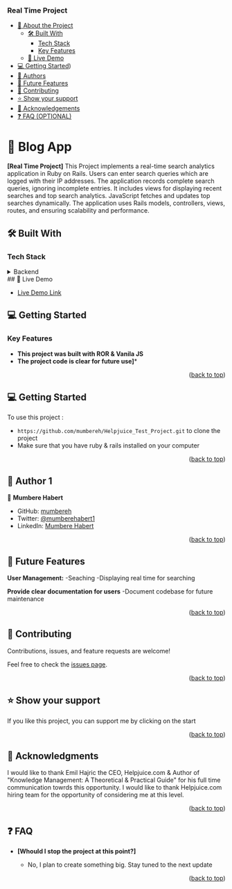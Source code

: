   <h3>Real Time Project</h3>





- [📖 About the Project](#about-project)
  - [🛠 Built With](#built-with)
    - [Tech Stack](#tech-stack)
    - [Key Features](#key-features)
  - [🚀 Live Demo](#live-demo)
- [💻 Getting Started](#getting-started))
- [👥 Authors](#authors)
- [🔭 Future Features](#future-features)
- [🤝 Contributing](#contributing)
- [⭐️ Show your support](#support)
- [🙏 Acknowledgements](#acknowledgements)
- [❓ FAQ (OPTIONAL)](#faq)

# 📖 Blog App <a name="about-project"></a>

**[Real Time Project]** This Project implements a real-time search analytics application in Ruby on Rails. Users can enter search queries which are logged with their IP addresses. The application records complete search queries, ignoring incomplete entries. It includes views for displaying recent searches and top search analytics. JavaScript fetches and updates top searches dynamically. The application uses Rails models, controllers, views, routes, and ensuring scalability and performance.

## 🛠 Built With <a name="built-with"></a>

### Tech Stack <a name="tech-stack"></a>

<details>
<summary>Backend</summary>
  <ul>
    <li><a href="https://www.ruby-lang.org/en/">Ruby</a></li>
    <li><a href="https://vanilla.js.org/">Vanila JS</a></li>
  </ul>
</details>
## 🚀 Live Demo <a name="live-demo"></a>

- [Live Demo Link](https://app-4n8a.onrender.com/)

## 💻 Getting Started <a name="getting-started"></a>

 

### Key Features <a name="key-features"></a>

- **This project was built with ROR & Vanila JS**
- **The project code is clear for future use]***

<p align="right">(<a href="#readme-top">back to top</a>)</p>

## 💻 Getting Started <a name="getting-started"></a>

To use this project : 
- `https://github.com/mumbereh/Helpjuice_Test_Project.git` to clone the project
- Make sure that you have ruby & rails  installed on your computer


<p align="right">(<a href="#readme-top">back to top</a>)</p>

## 👥 Author 1<a name="authors"></a>

👤 **Mumbere Habert**
- GitHub: [mumbereh](https://github.com/mumbereh)
- Twitter: [@mumberehabert1](https://twitter.com/mumberehabert1)
- LinkedIn: [Mumbere Habert](www.linkedin.com/in/mumbere)

<p align="right">(<a href="#readme-top">back to top</a>)</p>

## 🔭 Future Features <a name="future-features"></a>


**User Management:**
-Seaching
-Displaying real time for searching

**Provide clear documentation for users**
-Document codebase for future maintenance

<p align="right">(<a href="#readme-top">back to top</a>)</p>

## 🤝 Contributing <a name="contributing"></a>

Contributions, issues, and feature requests are welcome!

Feel free to check the [issues page](https://github.com/mumbereh/Helpjuice_Test_Project/issues).

<p align="right">(<a href="#readme-top">back to top</a>)</p>

## ⭐️ Show your support <a name="support"></a>

If you like this project, you can support me by clicking on the start

<p align="right">(<a href="#readme-top">back to top</a>)</p>

## 🙏 Acknowledgments <a name="acknowledgements"></a>
I would like to thank Emil Hajric the CEO, Helpjuice.com & Author of "Knowledge Management: A Theoretical & Practical Guide" for his full time communication towrds this opportunity.
I would like to thank  Helpjuice.com  hiring team for the opportunity of considering me at this level.

<p align="right">(<a href="#readme-top">back to top</a>)</p>

## ❓ FAQ <a name="faq"></a>

- **[Whould I stop the project at this point?]**

  - No, I plan to create something big. Stay tuned to the next update

<p align="right">(<a href="#readme-top">back to top</a>)</p>

